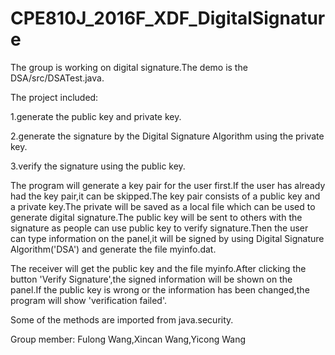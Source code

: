# CPE810J_2016F_XDF_DigitalSignature
The group is working on digital signature.The demo is the DSA/src/DSATest.java.

The project included:

1.generate the public key and private key.

2.generate the signature by the Digital Signature Algorithm using the private key.

3.verify the signature using the public key.

The program will generate a key pair for the user first.If the user has already had the key pair,it can be skipped.The key pair consists of a public key and a private key.The private will be saved as a local file which can be used to generate digital signature.The public key will be sent to others with the signature as people can use public key to verify signature.Then the user can type information on the panel,it will be signed by using Digital Signature Algorithm('DSA') and generate the file myinfo.dat.

The receiver will get the public key and the file myinfo.After clicking the button 'Verify Signature',the signed information will be shown on the panel.If the public key is wrong or the information has been changed,the program will show 'verification failed'.

Some of the methods are imported from java.security.

Group member:
Fulong Wang,Xincan Wang,Yicong Wang
